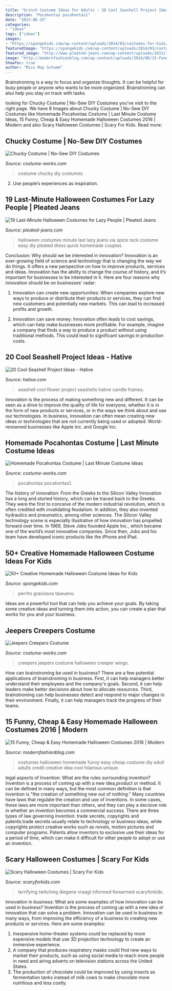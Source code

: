 ```yaml
---
title: "Grinch Costume Ideas For Adults : 20 Cool Seashell Project Ideas"
description: "Pocahontas pocahontas1"
date: "2023-06-25"
categories:
- "ideas"
tags: ["ideas"]
images:
- "https://spongekids.com/wp-content/uploads/2014/03/costumes-for-kids/12-funny-boy-costume-idea.jpg"
featuredImage: "https://spongekids.com/wp-content/uploads/2014/03/costumes-for-kids/12-funny-boy-costume-idea.jpg"
featured_image: "http://www.pleated-jeans.com/wp-content/uploads/2013/10/spice-rack-mashable-1.jpg"
image: "http://modernfashionblog.com/wp-content/uploads/2016/08/15-Funny-Cheap-Easy-Homemade-Halloween-Costumes-2016-14.jpg"
ShowToc: true
author: "Miss May Schumm"
---
```



Brainstroming is a way to focus and organize thoughts. It can be helpful for busy people or anyone who wants to be more organized. Brainstroming can also help you stay on track with tasks.

	

		
looking for Chucky Costume | No-Sew DIY Costumes you've visit to the right page. We have 8 Images about Chucky Costume | No-Sew DIY Costumes like Homemade Pocahontas Costume | Last Minute Costume Ideas, 15 Funny, Cheap &amp; Easy Homemade Halloween Costumes 2016 | Modern and also Scary Halloween Costumes | Scary For Kids. Read more:
		
    
## Chucky Costume | No-Sew DIY Costumes

<img loading=lazy src="https://photos.costume-works.com/full/chucky280.jpg" onerror="this.onerror=null;this.src='https://tse2.mm.bing.net/th?id=OIP.UaT43-DER33s-IaIuhSoIwHaNY&amp;pid=15.1';" alt="Chucky Costume | No-Sew DIY Costumes">

_Source: costume-works.com_

>costume chucky diy costumes. 

	

2. Use people’s experiences as inspiration.

    
## 19 Last-Minute Halloween Costumes For Lazy People | Pleated Jeans

<img loading=lazy src="http://www.pleated-jeans.com/wp-content/uploads/2013/10/spice-rack-mashable-1.jpg" onerror="this.onerror=null;this.src='https://tse3.mm.bing.net/th?id=OIP._9-o5hGYOLk-OO5BEA2tgwHaJ4&amp;pid=15.1';" alt="19 Last-Minute Halloween Costumes for Lazy People | Pleated Jeans">

_Source: pleated-jeans.com_

>halloween costumes minute last lazy jeans via spice rack costume easy diy pleated dress quick homemade couples. 

	

Conclusion: Why should we be interested in innovation?
Innovation is an ever-growing field of science and technology that is changing the way we do things. It offers a new perspective on how to improve products, services and ideas. Innovation has the ability to change the course of history, and it’s important for businesses to be interested in it. Here are four reasons why innovation should be on businesses’ radar:
1) Innovation can create new opportunities: When companies explore new ways to produce or distribute their products or services, they can find new customers and potentially new markets. This can lead to increased profits and growth.

2) Innovation can save money: Innovation often leads to cost savings, which can help make businesses more profitable. For example, imagine a company that finds a way to produce a product without using traditional methods. This could lead to significant savings in production costs.

    
## 20 Cool Seashell Project Ideas - Hative

<img loading=lazy src="https://hative.com/wp-content/uploads/2014/12/seashell-project-ideas/8-seashell-flower.jpg" onerror="this.onerror=null;this.src='https://tse1.mm.bing.net/th?id=OIP.DhHBkS07_Q0sr5Fnyjy0_QHaJ6&amp;pid=15.1';" alt="20 Cool Seashell Project Ideas - Hative">

_Source: hative.com_

>seashell cool flower project seashells hative candle frames. 

	

Innovation is the process of making something new and different. It can be seen as a drive to improve the quality of life for everyone, whether it is in the form of new products or services, or in the ways we think about and use our technologies. In business, innovation can often mean creating new ideas or technologies that are not currently being used or adopted. World-renowned businesses like Apple Inc. and Google Inc.

    
## Homemade Pocahontas Costume | Last Minute Costume Ideas

<img loading=lazy src="https://photos.costume-works.com/full/pocahontas3.jpg" onerror="this.onerror=null;this.src='https://tse4.mm.bing.net/th?id=OIP.EH113BgruNm0Xg1B_APTGwHaPz&amp;pid=15.1';" alt="Homemade Pocahontas Costume | Last Minute Costume Ideas">

_Source: costume-works.com_

>pocahontas pocahontas1. 

	

The history of innovation: From the Greeks to the Silicon Valley
Innovation has a long and storied history, which can be traced back to the Greeks. They were the first to conceive of the modern industrial revolution, which is often credited with invalidating feudalism. In addition, they also invented hydraulics and pneumatics, among other sciences.
The Silicon Valley technology scene is especially illustrative of how innovation has propelled forward over time. In 1969, Steve Jobs founded Apple Inc., which became one of the world’s most innovative companies. Since then, Jobs and his team have developed iconic products like the iPhone and iPad.

    
## 50+ Creative Homemade Halloween Costume Ideas For Kids

<img loading=lazy src="https://spongekids.com/wp-content/uploads/2014/03/costumes-for-kids/12-funny-boy-costume-idea.jpg" onerror="this.onerror=null;this.src='https://tse1.mm.bing.net/th?id=OIP.7Mct-EENO0S_vC3VxdPgXgHaH-&amp;pid=15.1';" alt="50+ Creative Homemade Halloween Costume Ideas for Kids">

_Source: spongekids.com_

>perrito graciosos tawueno. 

	

Ideas are a powerful tool that can help you achieve your goals. By taking some creative ideas and turning them into action, you can create a plan that works for you and your business.

    
## Jeepers Creepers Costume

<img loading=lazy src="https://photos.costume-works.com/full/jeepers_creepers1.jpg" onerror="this.onerror=null;this.src='https://tse2.mm.bing.net/th?id=OIP.PYxfS9tQffgszPfICwfhKgAAAA&amp;pid=15.1';" alt="Jeepers Creepers Costume">

_Source: costume-works.com_

>creepers jeepers costume halloween creeper wings. 

	

How can brainstroming be used in business?
There are a few potential applications of brainstroming in business. First, it can help managers better understand their employees and the company's goals. Second, it can help leaders make better decisions about how to allocate resources. Third, brainstroming can help businesses detect and respond to major changes in their environment. Finally, it can help managers track the progress of their teams.

    
## 15 Funny, Cheap &amp; Easy Homemade Halloween Costumes 2016 | Modern

<img loading=lazy src="http://modernfashionblog.com/wp-content/uploads/2016/08/15-Funny-Cheap-Easy-Homemade-Halloween-Costumes-2016-14.jpg" onerror="this.onerror=null;this.src='https://tse3.mm.bing.net/th?id=OIP.I1-3cAOyz0Do0E-cNDjrFwHaHS&amp;pid=15.1';" alt="15 Funny, Cheap &amp; Easy Homemade Halloween Costumes 2016 | Modern">

_Source: modernfashionblog.com_

>costumes halloween homemade funny easy cheap costume diy adult adults credit creative idea cool hilarious unique. 

	

legal aspects of Invention: What are the rules surrounding invention?
Invention is a process of coming up with a new idea,product or method. It can be defined in many ways, but the most common definition is that invention is "the creation of something new out of nothing." Many countries have laws that regulate the creation and use of inventions. In some cases, these laws are more important than others, and they can play a decisive role in whether an invention becomes a commercial success.
There are three types of law governing invention: trade secrets, copyrights and patents.trade secrets usually relate to technology or business ideas, while copyrights protect creative works such as novels, motion pictures and computer programs. Patents allow inventors to exclusive use their ideas for a period of time, which can make it difficult for other people to adopt or use an invention.

    
## Scary Halloween Costumes | Scary For Kids

<img loading=lazy src="https://www.scaryforkids.com/pics/werewolf-costume.jpg" onerror="this.onerror=null;this.src='https://tse4.mm.bing.net/th?id=OIP.veoRfXtNDbhxlLtvLzJ63QHaHa&amp;pid=15.1';" alt="Scary Halloween Costumes | Scary For Kids">

_Source: scaryforkids.com_

>terrifying twitching diegene vraagt informed forearmed scaryforkids. 

	

Innovation in business: What are some examples of how innovation can be used in business?
Invention is the process of coming up with a new idea or innovation that can solve a problem. Innovation can be used in business in many ways, from improving the efficiency of a business to creating new products or services. Here are some examples: 
1. Inexpensive home-theater systems could be replaced by more expensive models that use 3D projection technology to create an immersive experience. 
2. A company that produces respiratory masks could find new ways to market their products, such as using social media to reach more people in need and airing adverts on television stations across the United States. 
3. The production of chocolate could be improved by using insects as fermentation tanks instead of milk cows to make chocolate more nutritious and less costly. 

